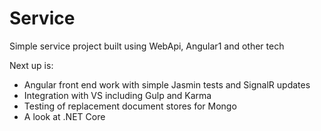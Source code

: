 # Service
Simple service project built using WebApi, Angular1 and other tech

Next up is:
- Angular front end work with simple Jasmin tests and SignalR updates
- Integration with VS including Gulp and Karma
- Testing of replacement document stores for Mongo
- A look at .NET Core
